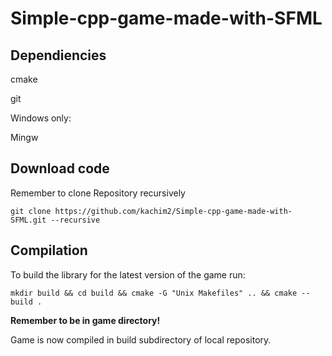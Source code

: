 # Simple-cpp-game-made-with-SFML

## Dependiencies

cmake

git

Windows only:

Mingw

## Download code
Remember to clone Repository recursively

``` git clone https://github.com/kachim2/Simple-cpp-game-made-with-SFML.git --recursive ```
## Compilation
To build the library for the latest version of the game run:

``` mkdir build && cd build && cmake -G "Unix Makefiles" .. && cmake --build . ```

**Remember to be in game directory!**

Game is now compiled in build subdirectory of local repository.
